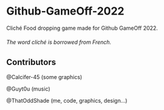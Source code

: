 # Github-GameOff-2022

Cliché
Food dropping game made for Github GameOff 2022.
 
###### The word *cliché* is borrowed from French.

## Contributors
@Calcifer-45 (some graphics)

@Guyt0u (music)

@ThatOddShade (me, code, graphics, design...)
